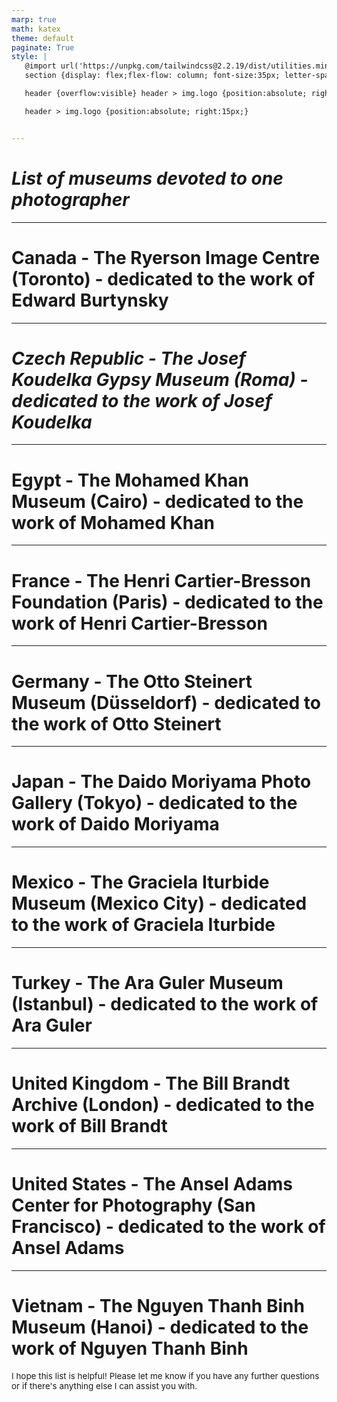 ```yaml
---
marp: true
math: katex
theme: default
paginate: True
style: |
   @import url('https://unpkg.com/tailwindcss@2.2.19/dist/utilities.min.css');
   section {display: flex;flex-flow: column; font-size:35px; letter-spacing:1.4px;}

   header {overflow:visible} header > img.logo {position:absolute; right:15px;}

   header > img.logo {position:absolute; right:15px;}


---
```

<!-- backgroundColor: white -->
<!-- _class: lead -->

 # _List of museums devoted to one photographer_

---
<style scoped>p,li {font-size:1.00em}</style>

 # Canada - The Ryerson Image Centre (Toronto) - dedicated to the work of Edward Burtynsky


---
<style scoped>p,li {font-size:1.00em}</style>

 # _Czech Republic - The Josef Koudelka Gypsy Museum (Roma) - dedicated to the work of Josef Koudelka_


---
<style scoped>p,li {font-size:1.00em}</style>

 # Egypt - The Mohamed Khan Museum (Cairo) - dedicated to the work of Mohamed Khan


---
<style scoped>p,li {font-size:1.00em}</style>

 # France - The Henri Cartier-Bresson Foundation (Paris) - dedicated to the work of Henri Cartier-Bresson


---
<style scoped>p,li {font-size:1.00em}</style>

 # Germany - The Otto Steinert Museum (Düsseldorf) - dedicated to the work of Otto Steinert


---
<style scoped>p,li {font-size:1.00em}</style>

 # Japan - The Daido Moriyama Photo Gallery (Tokyo) - dedicated to the work of Daido Moriyama


---
<style scoped>p,li {font-size:1.00em}</style>

 # Mexico - The Graciela Iturbide Museum (Mexico City) - dedicated to the work of Graciela Iturbide


---
<style scoped>p,li {font-size:1.00em}</style>

 # **Turkey - The Ara Guler Museum (Istanbul) - dedicated to the work of Ara Guler**


---
<style scoped>p,li {font-size:1.00em}</style>

 # United Kingdom - The Bill Brandt Archive (London) - dedicated to the work of Bill Brandt


---
<style scoped>p,li {font-size:1.00em}</style>

 # **United States - The Ansel Adams Center for Photography (San Francisco) - dedicated to the work of Ansel Adams**


---
<style scoped>p,li {font-size:0.96em}</style>

 # **Vietnam - The Nguyen Thanh Binh Museum (Hanoi) - dedicated to the work of Nguyen Thanh Binh**

I hope this list is helpful! Please let me know if you have any further questions or if there's anything else I can assist you with.
